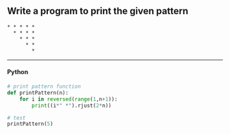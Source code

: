 ## Write a program to print the given pattern

```
* * * * *
  * * * *
    * * *
      * *
        *
```

---

<CodeBlock slots="heading, code" repeat="1" languages="Python" />

#### Python

```python
# print pattern function
def printPattern(n):
    for i in reversed(range(1,n+1)):
        print((i*" *").rjust(2*n))

# test
printPattern(5)
```

